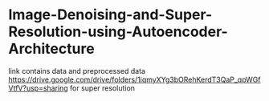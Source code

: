 # Image-Denoising-and-Super-Resolution-using-Autoencoder-Architecture
link contains data and preprocessed data https://drive.google.com/drive/folders/1iqmyXYg3bORehKerdT3QaP_qpWGfVtfV?usp=sharing
for super resolution 
